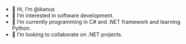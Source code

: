 - 👋 Hi, I’m @ikanus
- 👀 I’m interested in software development.
- 🌱 I’m currently programming in C# and .NET framework and learning Python.
- 💞️ I’m looking to collaborate on .NET projects.


<!---
ikanus/ikanus is a ✨ special ✨ repository because its `README.md` (this file) appears on your GitHub profile.
You can click the Preview link to take a look at your changes.
--->

